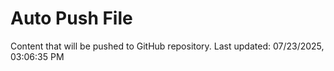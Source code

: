 # Auto Push File

Content that will be pushed to GitHub repository.
Last updated: 07/23/2025, 03:06:35 PM